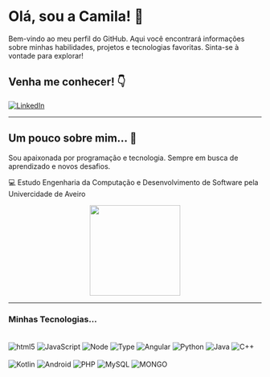 # Olá, sou a Camila! 👋

Bem-vindo ao meu perfil do GitHub. Aqui você encontrará informações sobre minhas habilidades, projetos e tecnologias favoritas. Sinta-se à vontade para explorar!



 
## Venha me conhecer! 👇

[![LinkedIn](https://img.shields.io/badge/LinkedIn-0077B5?style=for-the-badge&logo=linkedin&logoColor=white)](https://www.linkedin.com/in/camila-gomes-8b647320b/)

---

## Um pouco sobre mim... 🌟

Sou apaixonada por programação e tecnologia. Sempre em busca de aprendizado e novos desafios.

💻 Estudo Engenharia da Computação e Desenvolvimento de Software pela Univercidade de Aveiro



<div align="center">

  <img height=180 src="https://github-readme-stats.vercel.app/api/top-langs?username=CAMILA13GOMES&layout=compact&langs_count=8&card_width=320"/>
</div>

---


### Minhas Tecnologias...

<div stule="display: inline_block"><br/>
<img align = "center" alt="html5" src="https://img.shields.io/badge/HTML5-E34F26?style=for-the-badge&logo=html5&logoColor=white" /> 

<img align = "center" alt="JavaScript" src="https://img.shields.io/badge/JavaScript-323330?style=for-the-badge&logo=javascript&logoColor=F7DF1E"/>

<img align = "center" alt="Node" src="https://img.shields.io/badge/Node.js-43853D?style=for-the-badge&logo=node.js&logoColor=white" /> 

<img align = "center" alt="Type" src="https://img.shields.io/badge/TypeScript-007ACC?style=for-the-badge&logo=typescript&logoColor=white" /> 

<img align = "center" alt="Angular" src="https://img.shields.io/badge/AngularJS-E23237?style=for-the-badge&logo=angularjs&logoColor=white" />

<img align = "center" alt="Python" src="https://img.shields.io/badge/Python-14354C?style=for-the-badge&logo=python&logoColor=white" /> 

<img align = "center" alt="Java" src="https://img.shields.io/badge/Java-ED8B00?style=for-the-badge&logo=openjdk&logoColor=white" /> 

<img align = "center" alt="C++" src="https://img.shields.io/badge/C%2B%2B-00599C?style=for-the-badge&logo=c%2B%2B&logoColor=white" /> 


</div>

<div stule="display: inline_block"><br/>
 
<img align = "center" alt="Kotlin" src="https://img.shields.io/badge/Kotlin-0095D5?&style=for-the-badge&logo=kotlin&logoColor=white" /> 

<img align = "center" alt="Android" src="https://img.shields.io/badge/Android_Studio-3DDC84?style=for-the-badge&logo=android-studio&logoColor=white" /> 

<img align = "center" alt="PHP" src="https://img.shields.io/badge/PHP-777BB4?style=for-the-badge&logo=php&logoColor=white" /> 

<img align = "center" alt="MySQL" src="https://img.shields.io/badge/MySQL-005C84?style=for-the-badge&logo=mysql&logoColor=white"/> 

<img align = "center" alt="MONGO" src="https://img.shields.io/badge/MongoDB-4EA94B?style=for-the-badge&logo=mongodb&logoColor=white"/> 


 
</div>



